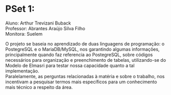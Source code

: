 # PSet 1:

Aluno: Arthur Trevizani Buback  
Professor: Abrantes Araújo Silva Filho  
Monitora: Suelem

O projeto se baseia no aprendizado de duas linguagens de programação: o PostegreSQL e o MariaDB/MySQL, nos garantindo algumas informações, principalmente quando faz referencia ao PostegreSQL, sobre códigos necessários para organização e preenchimento de tabelas, utilizando-se do Modelo de Elmasri para testar nossa capacidade quanto a tal implementação.  
Paralelamente, as perguntas relacionadas à matéria e sobre o trabalho, nos incentivam a pesquisar termos mais específicos para um conhecimento mais técnico a respeito da área.
